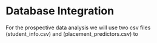 # Database Integration

For the prospective data analysis we will use two csv files (student_info.csv) and (placement_predictors.csv) to 
